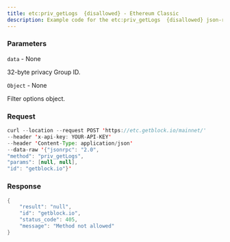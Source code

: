 ```yaml
---
title: etc:priv_getLogs  {disallowed} - Ethereum Classic
description: Example code for the etc:priv_getLogs  {disallowed} json-rpc method. Сomplete guide on how to use etc:priv_getLogs  {disallowed} json-rpc in GetBlock.io Web3 documentation.
---
```


### Parameters


`data` - None

32-byte privacy Group ID.

`Object` - None

Filter options object.

### Request

``` java
curl --location --request POST 'https://etc.getblock.io/mainnet/' 
--header 'x-api-key: YOUR-API-KEY' 
--header 'Content-Type: application/json' 
--data-raw '{"jsonrpc": "2.0",
"method": "priv_getLogs",
"params": [null, null],
"id": "getblock.io"}'
```

###  Response

``` java
{
    "result": "null",
    "id": "getblock.io",
    "status_code": 405,
    "message": "Method not allowed"
}
```

